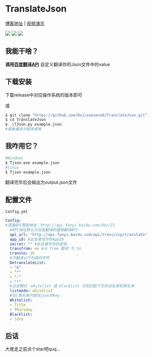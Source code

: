 # TranslateJson

[博客地址](#) | [视频演示](#)

![](https://img.shields.io/badge/TranslateJson-python-green?style=flat&logo=Python) ![](https://img.shields.io/badge/License-GNU_Affero_GPL-yellow?style=flat) ![](https://img.shields.io/badge/Version-0.1.0-blueviolet?style=flat)

## 我能干啥？

**调用[百度翻译API](http://api.fanyi.baidu.com/doc/11)** 自定义翻译你的Json文件中的value

## 下载安装

下载release中对应操作系统的版本即可

或

```bash
$ git clone "https://github.com/0ojixueseno0/TranslateJson.git"
$ cd TranslateJson
$ .\TJson.py example.json
#或者编译为程序使用
```

## 我咋用它？

```bash
#Windows
$ Tjson.exe example.json
#linux
$ Tjson example.json
```

翻译完毕后会输出为output.json文件

## 配置文件

```Config.yml```

```yml
Config:
#百度API帮助地址：http://api.fanyi.baidu.com/doc/21
  #API地址默认为百度翻译的通用翻译API
  api_url: "http://api.fanyi.baidu.com/api/trans/vip/translate"
  app_id: #此处填写你的AppID
  secret: "" #此处填写你的密钥
  transfrom: en #从 from 翻译 为 to
  transto: zh
  #不翻译以下列表的字符
  DetranslateList:
  - "&"
  - "*"
  - ":"
  - "!"
  #过滤模式：whitelist 或 blacklist 分别匹配下方的白名单和黑名单
  listmode: whitelist
  #白/黑名单内填写json的key
  Whitelist:
  - Title
  - Thursday
  Blacklist:
  - lore

```

## 后话

大佬走之前点个star吧quq...